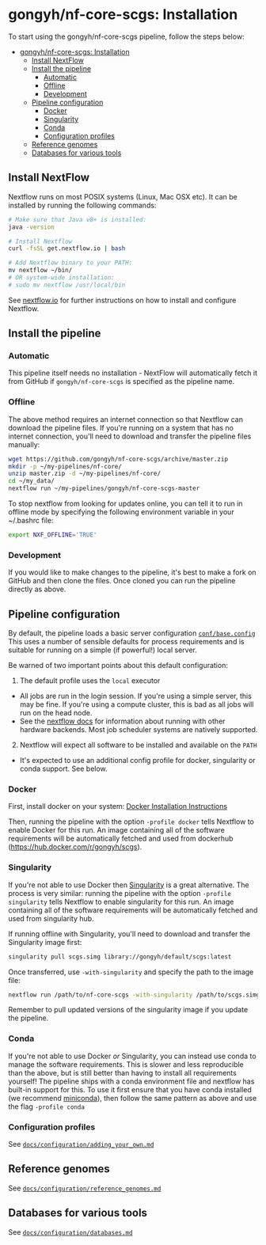# gongyh/nf-core-scgs: Installation

To start using the gongyh/nf-core-scgs pipeline, follow the steps below:

<!-- Install Atom plugin markdown-toc-auto for this ToC -->
<!-- TOC START min:2 max:3 link:true asterisk:true -->

- [gongyh/nf-core-scgs: Installation](#gongyhnf-core-scgs-installation)
  - [Install NextFlow](#install-nextflow)
  - [Install the pipeline](#install-the-pipeline)
    - [Automatic](#automatic)
    - [Offline](#offline)
    - [Development](#development)
  - [Pipeline configuration](#pipeline-configuration)
    - [Docker](#docker)
    - [Singularity](#singularity)
    - [Conda](#conda)
    - [Configuration profiles](#configuration-profiles)
  - [Reference genomes](#reference-genomes)
  - [Databases for various tools](#databases-for-various-tools)

## Install NextFlow

Nextflow runs on most POSIX systems (Linux, Mac OSX etc). It can be installed by running the following commands:

```bash
# Make sure that Java v8+ is installed:
java -version

# Install Nextflow
curl -fsSL get.nextflow.io | bash

# Add Nextflow binary to your PATH:
mv nextflow ~/bin/
# OR system-wide installation:
# sudo mv nextflow /usr/local/bin
```

See [nextflow.io](https://www.nextflow.io/) for further instructions on how to install and configure Nextflow.

## Install the pipeline

### Automatic

This pipeline itself needs no installation - NextFlow will automatically fetch it from GitHub if `gongyh/nf-core-scgs` is specified as the pipeline name.

### Offline

The above method requires an internet connection so that Nextflow can download the pipeline files. If you're running on a system that has no internet connection, you'll need to download and transfer the pipeline files manually:

```bash
wget https://github.com/gongyh/nf-core-scgs/archive/master.zip
mkdir -p ~/my-pipelines/nf-core/
unzip master.zip -d ~/my-pipelines/nf-core/
cd ~/my_data/
nextflow run ~/my-pipelines/gongyh/nf-core-scgs-master
```

To stop nextflow from looking for updates online, you can tell it to run in offline mode by specifying the following environment variable in your ~/.bashrc file:

```bash
export NXF_OFFLINE='TRUE'
```

### Development

If you would like to make changes to the pipeline, it's best to make a fork on GitHub and then clone the files. Once cloned you can run the pipeline directly as above.

## Pipeline configuration

By default, the pipeline loads a basic server configuration [`conf/base.config`](../conf/base.config)
This uses a number of sensible defaults for process requirements and is suitable for running
on a simple (if powerful!) local server.

Be warned of two important points about this default configuration:

1. The default profile uses the `local` executor

- All jobs are run in the login session. If you're using a simple server, this may be fine. If you're using a compute cluster, this is bad as all jobs will run on the head node.
- See the [nextflow docs](https://www.nextflow.io/docs/latest/executor.html) for information about running with other hardware backends. Most job scheduler systems are natively supported.

2. Nextflow will expect all software to be installed and available on the `PATH`

- It's expected to use an additional config profile for docker, singularity or conda support. See below.

### Docker

First, install docker on your system: [Docker Installation Instructions](https://docs.docker.com/engine/install/)

Then, running the pipeline with the option `-profile docker` tells Nextflow to enable Docker for this run. An image containing all of the software requirements will be automatically fetched and used from dockerhub (<https://hub.docker.com/r/gongyh/scgs>).

### Singularity

If you're not able to use Docker then [Singularity](https://sylabs.io/docs/) is a great alternative.
The process is very similar: running the pipeline with the option `-profile singularity` tells Nextflow to enable singularity for this run. An image containing all of the software requirements will be automatically fetched and used from singularity hub.

If running offline with Singularity, you'll need to download and transfer the Singularity image first:

```bash
singularity pull scgs.simg library://gongyh/default/scgs:latest
```

Once transferred, use `-with-singularity` and specify the path to the image file:

```bash
nextflow run /path/to/nf-core-scgs -with-singularity /path/to/scgs.simg
```

Remember to pull updated versions of the singularity image if you update the pipeline.

### Conda

If you're not able to use Docker _or_ Singularity, you can instead use conda to manage the software requirements.
This is slower and less reproducible than the above, but is still better than having to install all requirements yourself!
The pipeline ships with a conda environment file and nextflow has built-in support for this.
To use it first ensure that you have conda installed (we recommend [miniconda](https://conda.io/miniconda.html)), then follow the same pattern as above and use the flag `-profile conda`

### Configuration profiles

See [`docs/configuration/adding_your_own.md`](configuration/adding_your_own.md)

## Reference genomes

See [`docs/configuration/reference_genomes.md`](configuration/reference_genomes.md)

## Databases for various tools

See [`docs/configuration/databases.md`](configuration/databases.md)
